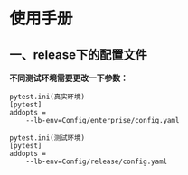# 使用手册

## 一、release下的配置文件

**不同测试环境需要更改一下参数：**
    
    pytest.ini(真实环境)
    [pytest]
    addopts =
        --lb-env=Config/enterprise/config.yaml

    pytest.ini(测试环境)
    [pytest]
    addopts =
        --lb-env=Config/release/config.yaml